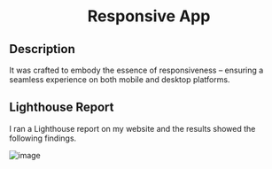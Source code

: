 <h1 align="center"><b>Responsive App</b></h1>

## Description
It was crafted to embody the essence of responsiveness – ensuring a seamless experience on both mobile and desktop platforms. 

## Lighthouse Report
I ran a Lighthouse report on my website and the results showed the following findings.

![image](https://github.com/lylich0/responsive-app/assets/81174724/f634acaa-8e5a-4429-aa85-62340644819f)
